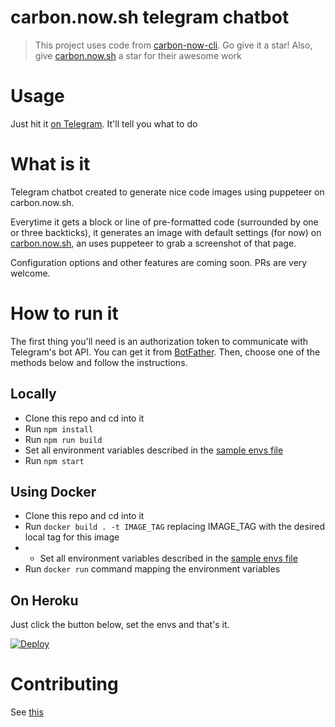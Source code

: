 carbon.now.sh telegram chatbot
========

> This project uses code from [carbon-now-cli](https://github.com/mixn/carbon-now-cli). Go give it a star!
> Also, give [carbon.now.sh](https://github.com/carbon-app/carbon) a star for their awesome work

# Usage
Just hit it [on Telegram](https://t.me/cabonshbot). It'll tell you what to do

# What is it
Telegram chatbot created to generate nice code images using puppeteer on carbon.now.sh.

Everytime it gets a block or line of pre-formatted code (surrounded by one or three backticks), it generates an image with default settings (for now) on [carbon.now.sh](https://carbon.now.sh), an uses puppeteer to grab a screenshot of that page.

Configuration options and other features are coming soon. PRs are very welcome.

# How to run it
The first thing you'll need is an authorization token to communicate with Telegram's bot API. You can get it from [BotFather](https://t.me/botfather).
Then, choose one of the methods below and follow the instructions.

## Locally
- Clone this repo and cd into it
- Run `npm install`
- Run `npm run build`
- Set all environment variables described in the [sample envs file](.envrc.sample)
- Run `npm start`

## Using Docker
- Clone this repo and cd into it
- Run `docker build . -t IMAGE_TAG` replacing IMAGE_TAG with the desired local tag for this image
- - Set all environment variables described in the [sample envs file](.envrc.sample)
- Run `docker run` command mapping the environment variables

## On Heroku

Just click the button below, set the envs and that's it.

[![Deploy](https://www.herokucdn.com/deploy/button.svg)](https://heroku.com/deploy)

# Contributing
See [this](CONTRIBUTING.md)
